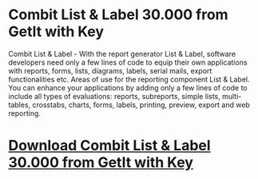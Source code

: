 # Combit List & Label 30.000 from GetIt with Key

Combit List & Label - With the report generator List & Label, software developers need only a few lines of code to equip their own applications with reports, forms, lists, diagrams, labels, serial mails, export functionalities etc. Areas of use for the reporting component List & Label. You can enhance your applications by adding only a few lines of code to include all types of evaluations: reports, subreports, simple lists, multi-tables, crosstabs, charts, forms, labels, printing, preview, export and web reporting.

# [Download Combit List & Label 30.000 from GetIt with Key](https://developer.team/delphi/35042-combit-list-label-30000-from-getit-with-key.html)
